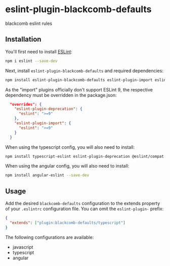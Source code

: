 # eslint-plugin-blackcomb-defaults

blackcomb eslint rules

## Installation

You'll first need to install [ESLint](https://eslint.org/):

```sh
npm i eslint --save-dev
```

Next, install `eslint-plugin-blackcomb-defaults` and required dependencies:

```sh
npm install eslint-plugin-blackcomb-defaults eslint-plugin-import eslint-plugin-import-newlines --save-dev
```

As the "import" plugins officially don't support ESLint 9, the respective dependency must be overridden in the package.json:

```json
  "overrides": {
    "eslint-plugin-deprecation": {
      "eslint": ">=9"
    },
    "eslint-plugin-import": {
      "eslint": ">=9"
    }
  }
```

When using the typescript config, you will also need to install:

```sh
npm install typescript-eslint eslint-plugin-deprecation @eslint/compat --save-dev
```

When using the angular config, you will also need to install:

```sh
npm install angular-eslint --save-dev
```

## Usage

Add the desired `blackcomb-defaults` configuration to the extends property of your `.eslintrc` configuration file. You can omit the `eslint-plugin-` prefix:

```json
{
  "extends": ["plugin:blackcomb-defaults/typescript"]
}
```

The following configurations are available:
* javascript
* typescript
* angular
